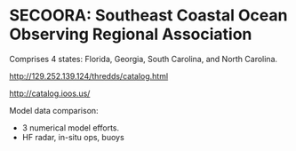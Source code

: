 SECOORA: Southeast Coastal Ocean Observing Regional Association
===============================================================

Comprises 4 states: Florida, Georgia, South Carolina, and North Carolina.

http://129.252.139.124/thredds/catalog.html

http://catalog.ioos.us/


Model data comparison:
* 3 numerical model efforts.
* HF radar, in-situ ops, buoys
